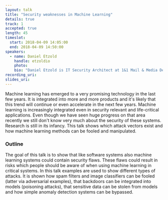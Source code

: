 ```yaml
---
layout: talk
title: "Security weaknesses in Machine Learning"
details: true
track: 1
accepted: true
length: 45
timeslot:
  start: 2018-04-09 14:05:00
  end: 2018-04-09 14:50:00
speakers: 
  - name: Daniel Etzold
    handle: etzoldio
    photo: 
    bio: "Daniel Etzold is IT Security Architect at 1&1 Mail & Media Development & Technology GmbH and is responsible for the Secure Software Development Lifecycle. He creates threat models, performs reviews and penetration tests and advises developers, product managers and executives. He also analyses the security risks which arise due to the use of machine learning and how machine learning can be used to increase the security of software systems."
recording_uri: 
slides_uri: 
---
```


Machine learning has emerged to a very promising technology in the last few years.
It is integrated into more and more products and it's likely that this trend will continue or even accelerate in the next few years.
Machine learning is increasingly integrated even in security relevant and life-critical applications.
Even though we have seen huge progress on that area recently we still don't know very much about the security of these systems.
Research is still in its infancy.
This talk shows which attack vectors exist and how machine learning methods can be fooled and manipulated.

### Outline
The goal of this talk is to show that like software systems also machine learning systems could contain security flaws.
These flaws could result in risks which people should be aware of when using machine learning in critical systems.
In this talk examples are used to show different types of attacks.
It is shown how spam filters and image classifiers can be fooled (latter via adversarial examples), that backdoors can be integrated into models (poisoning attacks), that sensitive data can be stolen from models and how simple anomaly detection systems can be bypassed.
